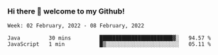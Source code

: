 ### Hi there 👋 welcome to my Github! 

<!--START_SECTION:waka-->
```text
Week: 02 February, 2022 - 08 February, 2022

Java         30 mins         ███████████████████████▓░   94.57 % 
JavaScript   1 min           █▒░░░░░░░░░░░░░░░░░░░░░░░   05.11 % 
```
<!--END_SECTION:waka-->
